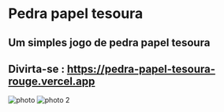 # Pedra papel tesoura
## Um simples jogo de pedra papel tesoura

## Divirta-se :  https://pedra-papel-tesoura-rouge.vercel.app

![photo](https://user-images.githubusercontent.com/112016777/218297766-ce914bc5-19cb-49b6-b43a-725992462cfc.png)
![photo 2](https://user-images.githubusercontent.com/112016777/218297906-9889733f-11ce-446b-8128-80efc96eb1f8.png)
